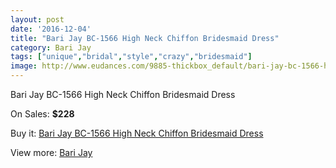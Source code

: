 ```yaml
---
layout: post
date: '2016-12-04'
title: "Bari Jay BC-1566 High Neck Chiffon Bridesmaid Dress"
category: Bari Jay
tags: ["unique","bridal","style","crazy","bridesmaid"]
image: http://www.eudances.com/9885-thickbox_default/bari-jay-bc-1566-high-neck-chiffon-bridesmaid-dress.jpg
---
```

Bari Jay BC-1566 High Neck Chiffon Bridesmaid Dress

On Sales: **$228**
<a href="https://www.eudances.com/en/bari-jay/3248-bari-jay-bc-1566-high-neck-chiffon-bridesmaid-dress.html"><amp-img layout="responsive" width="600" height="600" src="//www.eudances.com/9885-thickbox_default/bari-jay-bc-1566-high-neck-chiffon-bridesmaid-dress.jpg" alt="Bari Jay BC-1566 High Neck Chiffon Bridesmaid Dress 0" /></a>
<a href="https://www.eudances.com/en/bari-jay/3248-bari-jay-bc-1566-high-neck-chiffon-bridesmaid-dress.html"><amp-img layout="responsive" width="600" height="600" src="//www.eudances.com/9887-thickbox_default/bari-jay-bc-1566-high-neck-chiffon-bridesmaid-dress.jpg" alt="Bari Jay BC-1566 High Neck Chiffon Bridesmaid Dress 1" /></a>
<a href="https://www.eudances.com/en/bari-jay/3248-bari-jay-bc-1566-high-neck-chiffon-bridesmaid-dress.html"><amp-img layout="responsive" width="600" height="600" src="//www.eudances.com/9886-thickbox_default/bari-jay-bc-1566-high-neck-chiffon-bridesmaid-dress.jpg" alt="Bari Jay BC-1566 High Neck Chiffon Bridesmaid Dress 2" /></a>

Buy it: [Bari Jay BC-1566 High Neck Chiffon Bridesmaid Dress](https://www.eudances.com/en/bari-jay/3248-bari-jay-bc-1566-high-neck-chiffon-bridesmaid-dress.html "Bari Jay BC-1566 High Neck Chiffon Bridesmaid Dress")

View more: [Bari Jay](https://www.eudances.com/en/56-bari-jay "Bari Jay")